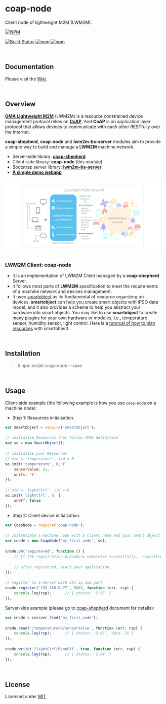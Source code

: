 # coap-node
Client node of lightweight M2M (LWM2M).

[![NPM](https://nodei.co/npm/coap-node.png?downloads=true)](https://nodei.co/npm/coap-node/)  

[![Build Status](https://travis-ci.org/PeterEB/coap-node.svg?branch=develop)](https://travis-ci.org/PeterEB/coap-node)
[![npm](https://img.shields.io/npm/v/coap-node.svg?maxAge=2592000)](https://www.npmjs.com/package/coap-node)
[![npm](https://img.shields.io/npm/l/coap-node.svg?maxAge=2592000)](https://www.npmjs.com/package/coap-node)

<br />

## Documentation  

Please visit the [Wiki](https://github.com/PeterEB/coap-node/wiki).

<br />

## Overview

[**OMA Lightweight M2M**](http://technical.openmobilealliance.org/Technical/technical-information/release-program/current-releases/oma-lightweightm2m-v1-0) (LWM2M) is a resource constrained device management protocol relies on [**CoAP**](https://tools.ietf.org/html/rfc7252). And **CoAP** is an application layer protocol that allows devices to communicate with each other RESTfully over the Internet.  

**coap-shepherd**, **coap-node** and **lwm2m-bs-server** modules aim to provide a simple way to build and manage a **LWM2M** machine network. 
* Server-side library: [**coap-shepherd**](https://github.com/PeterEB/coap-shepherd)
* Client-side library: **coap-node** (this module)
* Bootstrap server library: [**lwm2m-bs-server**](https://github.com/PeterEB/lwm2m-bs-server)
* [**A simple demo webapp**](https://github.com/PeterEB/quick-demo)

![coap-shepherd net](https://raw.githubusercontent.com/PeterEB/documents/master/coap-shepherd/media/lwm2m_net.png)  

### LWM2M Client: coap-node

* It is an implementation of LWM2M Client managed by a **coap-shepherd** Server.
* It follows most parts of **LWM2M** specification to meet the requirements of a machine network and devices management.
* It uses [smartobject](https://github.com/PeterEB/smartobject) as its fundamental of resource organizing on devices. **smartobject** can help you create smart objects with IPSO data model, and it also provides a scheme to help you abstract your hardware into smart objects. You may like to use **smartobject** to create many plugins for your own hardware or modules, i.e., temperature sensor, humidity sensor, light control. Here is a [tutorual of how to plan resources](https://github.com/PeterEB/smartobject/blob/master/docs/resource_plan.md) with smartobject.

<br />

## Installation

> $ npm install coap-node --save

<br />

## Usage

Client-side example (the following example is how you use `coap-node` on a machine node):

* Step 1: Resources initialzation.
```js
var SmartObject = require('smartobject');

// initialize Resources that follow IPSO definition
var so = new SmartObject();

// initialize your Resources
// oid = 'temperature', iid = 0
so.init('temperature', 0, {
    sensorValue: 21,
    units: 'C'
});

// oid = 'lightCtrl', iid = 0
so.init('lightCtrl', 0, {
    onOff: false
});
```

* Step 2: Client device initialzation.
```js
var CoapNode = require('coap-node');

// Instantiate a machine node with a client name and your smart object
var cnode = new CoapNode('my_first_node', so);

cnode.on('registered', function () {
    // If the registration procedure completes successfully, 'registered' will be fired

    // after registered, start your application
});

// register to a Server with its ip and port
cnode.register('192.168.0.77', 5683, function (err, rsp) {
    console.log(rsp);      // { status: '2.05' }
});
```

Server-side example (please go to [coap-shepherd](https://github.com/PeterEB/coap-shepherd) document for details):

```js
var cnode = cserver.find('my_first_node');

cnode.read('/temperature/0/sensorValue', function (err, rsp) {
    console.log(rsp);      // { status: '2.05', data: 21 }
});

cnode.write('/lightCtrl/0/onOff', true, function (err, rsp) {
    console.log(rsp);      // { status: '2.04' }
});
```

<br />

## License

Licensed under [MIT](https://github.com/PeterEB/coap-node/blob/master/LICENSE).
